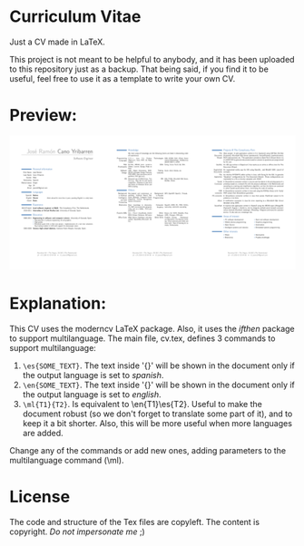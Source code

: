 # Curriculum Vitae

Just a CV made in LaTeX.

This project is not meant to be helpful to anybody, and it has been uploaded to
this repository just as a backup. That being said, if you find it to be useful,
feel free to use it as a template to write your own CV.

# Preview:

![CV](bin/JoseRamonCanoCV-en.png?raw=true "Main page of my CV")

# Explanation:

This CV uses the moderncv LaTeX package. Also, it uses the *ifthen* package to
support multilanguage. The main file, cv.tex, defines 3 commands to support
multilanguage:

1. `\es{SOME_TEXT}`. The text inside '{}' will be shown in the document only if
   the output language is set to *spanish*.
2. `\en{SOME_TEXT}`. The text inside '{}' will be shown in the document only if
   the output language is set to *english*.
3. `\ml{T1}{T2}`. Is equivalent to \en{T1}\es{T2}. Useful to make the document
   robust (so we don't forget to translate some part of it), and to keep it a
   bit shorter. Also, this will be more useful when more languages are added.

Change any of the commands or add new ones, adding parameters to the
multilanguage command (\ml).

# License

The code and structure of the Tex files are copyleft. The content is copyright.
*Do not impersonate me* ;)
